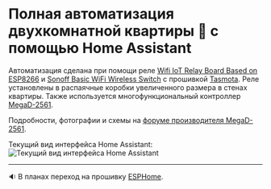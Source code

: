 # Полная автоматизация двухкомнатной квартиры :department_store: c помощью Home Assistant
Автоматизация сделана при помощи реле [Wifi IoT Relay Board Based on ESP8266](https://www.electrodragon.com/product/wifi-iot-relay-board-based-esp8266/) и [Sonoff Basic WiFi Wireless Switch](https://www.itead.cc/smart-home/sonoff-wifi-wireless-switch.html) с прошивкой [Tasmota](https://github.com/arendst/Tasmota). Реле установлены в распаячные коробки увеличенного размера в стенах квартиры. Также используется многофункциональный контроллер [MegaD-2561](https://www.ab-log.ru/smart-house/ethernet/megad-2561).

Подробности, фотографии и схемы на [форуме производителя MegaD-2561](https://www.ab-log.ru/forum/viewtopic.php?f=1&t=1208&start=480#p37003).

Текущий вид интерфейса Home Assistant:
![Текущий вид интерфейса Home Assistant](https://github.com/empenoso/two-bedroom-flat-Home-Assistant/blob/master/2019_11_screenshot.png)
_________
:sound: В планах переход на прошивку [ESPHome](https://github.com/esphome/esphome).
